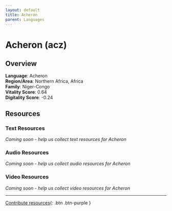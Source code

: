 ```yaml
---
layout: default
title: Acheron
parent: Languages
---
```


# Acheron (acz)

## Overview

**Language**: Acheron  
**Region/Area**: Northern Africa, Africa  
**Family**: Niger-Congo  
**Vitality Score**: 0.64  
**Digitality Score**: -0.24  

## Resources

### Text Resources
*Coming soon - help us collect text resources for Acheron*

### Audio Resources
*Coming soon - help us collect audio resources for Acheron*

### Video Resources
*Coming soon - help us collect video resources for Acheron*

---

[Contribute resources](https://fairtrain.github.io/){: .btn .btn-purple }
